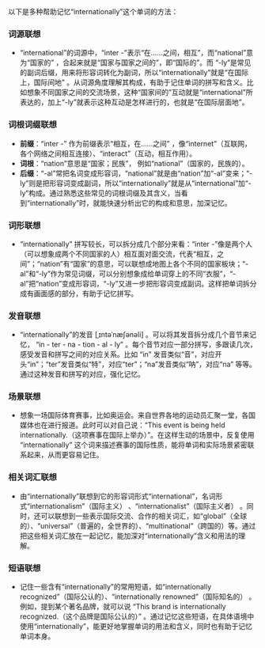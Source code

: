 以下是多种帮助记忆“internationally”这个单词的方法：

### 词源联想
 - “international”的词源中，“inter -”表示“在……之间，相互”，而“national”意为“国家的” ，合起来就是“国家与国家之间的”，即“国际的”。而 “-ly”是常见的副词后缀，用来将形容词转化为副词，所以“internationally”就是“在国际上，国际间地” 。从词源角度理解其构成，有助于记住单词的拼写和含义。比如想象不同国家之间的交流场景，这种“国家间的”互动就是“international”所表达的，加上“-ly”就表示这种互动是怎样进行的，也就是“在国际层面地”。 

### 词根词缀联想
 - **前缀**：“inter -” 作为前缀表示“相互，在……之间” ，像“internet”（互联网，各个网络之间相互连接）、“interact”（互动，相互作用）。 
 - **词根**：“nation”意思是“国家；民族”， 例如“national”（国家的，民族的）。
 - **后缀**：“-al”常把名词变成形容词，“national”就是由“nation”加“-al”变来；“-ly”则是把形容词变成副词，所以“internationally”就是从“international”加“-ly”构成。通过熟悉这些常见的词根词缀及其含义，当看到“internationally”时，就能快速分析出它的构成和意思，加深记忆。 

### 词形联想
 - “internationally” 拼写较长，可以拆分成几个部分来看：“inter -”像是两个人（可以想象成两个不同国家的人）相互面对面交流，代表“相互，之间”；“nation”有“国家”的意思，可以联想成地图上各个不同的国家板块；“-al”和“-ly”作为常见词缀，可以分别想象成给单词穿上的不同“衣服”，“-al”把“nation”变成形容词，“-ly”又进一步把形容词变成副词。这样把单词拆分成有画面感的部分，有助于记忆拼写。 

### 发音联想
 - “internationally”的发音 [ˌɪntəˈnæʃənəli] 。可以将其发音拆分成几个音节来记忆， “in - ter - na - tion - al - ly” 。每个音节对应一部分拼写，多跟读几次，感受发音和拼写之间的对应关系。比如 “in” 发音类似“音”，对应开头“in”；“ter”发音类似“特”，对应“ter”；“na”发音类似“呐”，对应“na” 等等。通过这种发音和拼写的对应，强化记忆。 

### 场景联想
 - 想象一场国际体育赛事，比如奥运会。来自世界各地的运动员汇聚一堂，各国媒体也在进行报道。此时可以对自己说：“This event is being held internationally.（这项赛事在国际上举办）”。在这样生动的场景中，反复使用 “internationally” 这个词来描述赛事的国际性质，能将单词和实际场景紧密联系起来，从而更容易记住。 

### 相关词汇联想
 - 由“internationally”联想到它的形容词形式“international”，名词形式“internationalism”（国际主义） 、“internationalist”（国际主义者） 。同时，还可以联想到一些表示国际交流、合作的相关词汇，如“global”（全球的）、“universal”（普遍的，全世界的）、“multinational”（跨国的）等。通过把这些相关词汇放在一起记忆，能加深对“internationally”含义和用法的理解。 

### 短语联想
 - 记住一些含有“internationally”的常用短语，如“internationally recognized”（国际公认的）、“internationally renowned”（国际知名的） 。例如，提到某个著名品牌，就可以说 “This brand is internationally recognized.（这个品牌是国际公认的）” 。通过记忆这些短语，在具体语境中使用“internationally”，能更好地掌握单词的用法和含义，同时也有助于记忆单词本身。 